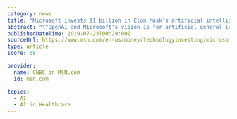 ```yaml
---
category: news
title: "Microsoft invests $1 billion in Elon Musk's artificial intelligence project"
abstract: "\"OpenAI and Microsoft's vision is for artificial general intelligence to work with people to help solve currently intractable multidisciplinary problems, including global challenges such as climate change, more personalized healthcare and education.\""
publishedDateTime: 2019-07-23T00:29:00Z
sourceUrl: https://www.msn.com/en-us/money/technologyinvesting/microsoft-invests-1-billion-in-elon-musks-artificial-intelligence-project/ar-AAEH8LY
type: article
score: 68

provider:
  name: CNBC on MSN.com
  id: msn.com

topics:
  - AI
  - AI in Healthcare
---
```

